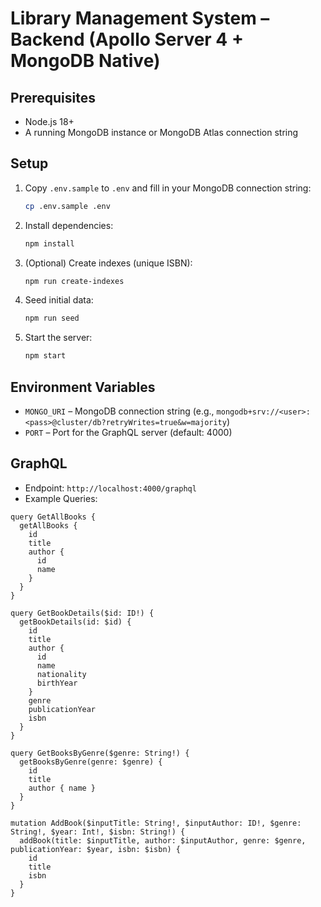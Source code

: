 
# Library Management System – Backend (Apollo Server 4 + MongoDB Native)

## Prerequisites
- Node.js 18+
- A running MongoDB instance or MongoDB Atlas connection string

## Setup
1. Copy `.env.sample` to `.env` and fill in your MongoDB connection string:
   ```bash
   cp .env.sample .env
   ```

2. Install dependencies:
   ```bash
   npm install
   ```

3. (Optional) Create indexes (unique ISBN):
   ```bash
   npm run create-indexes
   ```

4. Seed initial data:
   ```bash
   npm run seed
   ```

5. Start the server:
   ```bash
   npm start
   ```

## Environment Variables
- `MONGO_URI` – MongoDB connection string (e.g., `mongodb+srv://<user>:<pass>@cluster/db?retryWrites=true&w=majority`)
- `PORT` – Port for the GraphQL server (default: 4000)

## GraphQL
- Endpoint: `http://localhost:4000/graphql`
- Example Queries:

```
query GetAllBooks {
  getAllBooks {
    id
    title
    author {
      id
      name
    }
  }
}

query GetBookDetails($id: ID!) {
  getBookDetails(id: $id) {
    id
    title
    author {
      id
      name
      nationality
      birthYear
    }
    genre
    publicationYear
    isbn
  }
}

query GetBooksByGenre($genre: String!) {
  getBooksByGenre(genre: $genre) {
    id
    title
    author { name }
  }
}

mutation AddBook($inputTitle: String!, $inputAuthor: ID!, $genre: String!, $year: Int!, $isbn: String!) {
  addBook(title: $inputTitle, author: $inputAuthor, genre: $genre, publicationYear: $year, isbn: $isbn) {
    id
    title
    isbn
  }
}
```
